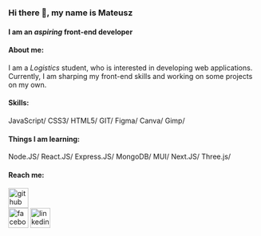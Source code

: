 ### Hi there 👋, my name is Mateusz
#### I am an *aspiring* front-end developer

#### About me:

I am a *Logistics* student, who is interested in developing web applications. Currently, I am sharping my front-end skills and working on some projects on my own.

#### Skills: 
JavaScript/
CSS3/
HTML5/
GIT/
Figma/
Canva/
Gimp/

#### Things I am learning:
Node.JS/
React.JS/
Express.JS/
MongoDB/
MUI/
Next.JS/
Three.js/



#### Reach me:

[<img src='https://img.icons8.com/ios-glyphs/30/ffffff/github.png' alt='github' height='40'>](https://github.com/mateuszNadolny)  
[<img src='https://img.icons8.com/ios-glyphs/30/ffffff/facebook-new.png' alt='facebook' height='40'>](https://www.facebook.com/mateusz.nadolny.393/) 
[<img src='https://img.icons8.com/ios-glyphs/30/ffffff/linkedin.png' alt='linkedin' height='40'>](https://www.linkedin.com/in/mateusz-nadolny-080a03227/) 
 

